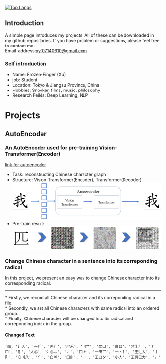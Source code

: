 
[![Top Langs](https://github-readme-stats.vercel.app/api/top-langs/?username=frozen-finger)](https://github.com/frozen-finger/github-readme-stats)
## Introduction
A simple page introduces my projects. All of these can be downloaded in my github repositories.
If you have problem or suggestions, please feel free to contact me.<br>
Email-address:<a href="mailto:xyf07140610@gmail.com">xyf07140610@gmail.com</a>

### Self introduction
 - Name: Frozen-Finger (Xu)
 - job: Student
 - Location: Tokyo & Jiangsu Province, China
 - Hobbies: Snooker, films, music, philosophy
 - Research Feilds: Deep Learning, NLP


# Projects

## AutoEncoder
### An AutoEncoder used for pre-training Vision-Transformer(Encoder)
[link for autoencoder](https://github.com/frozen-finger/masked-autoencoder-for-chinese-character)
 - Task: reconstructing Chinese character graph
 - Structure: Vision-Transformer(Encoder), Transformer(Decoder)<br>
 ![autoencoder structure](/autoencoderstructure.png)
 - Pre-train result:<br>
 ![pre-train result](/pre-train.png)

### Change Chinese character in a sentence into its correponding radical
In this project, we present an easy way to change Chinese character into its corresponding radical.<br>
<hr>
 * Firstly, we record all Chinese character and its correponding radical in a file.<br>
 * Secondly, we set all Chinese characters with same radical into an ordered group.<br>
 * Finally, Chinese character will be changed into its radical and correponding index in the group.<br>
 
 #### Changed Text<br>
 ```
 '而, '辶人', '亠⺁', '⺶亻', '尸禾', '刂艹', '攵凵', '白口', '非丬冫', '彳口', '⺝', '人心', '氵心灬', '，', '囗止', '一田乛', '一丶扌', '王辶人', '丨阝', '心刂八', '亻', '白⺷', '囗⺝', '一', '王凵夕', '小人', '王页巳力', '。'
 ```
